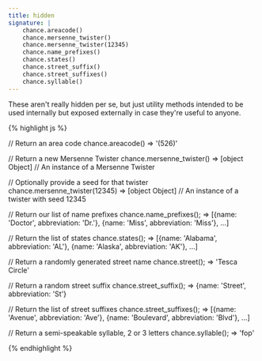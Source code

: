 ```yaml
---
title: hidden
signature: |
    chance.areacode()
    chance.mersenne_twister()
    chance.mersenne_twister(12345)
    chance.name_prefixes()
    chance.states()
    chance.street_suffix()
    chance.street_suffixes()
    chance.syllable()
---
```


These aren't really hidden per se, but just utility methods intended to be used
internally but exposed externally in case they're useful to anyone.

{% highlight js %}

  // Return an area code
  chance.areacode()
  => '(526)'

  // Return a new Mersenne Twister
  chance.mersenne_twister()
  => [object Object] // An instance of a Mersenne Twister

  // Optionally provide a seed for that twister
  chance.mersenne_twister(12345)
  => [object Object] // An instance of a twister with seed 12345

  // Return our list of name prefixes
  chance.name_prefixes();
  => [{name: 'Doctor', abbreviation: 'Dr.'}, {name: 'Miss', abbreviation: 'Miss'}, ...]

  // Return the list of states
  chance.states();
  => [{name: 'Alabama', abbreviation: 'AL'}, {name: 'Alaska', abbreviation: 'AK'}, ...]

  // Return a randomly generated street name
  chance.street();
  => 'Tesca Circle'

  // Return a random street suffix
  chance.street_suffix();
  => {name: 'Street', abbreviation: 'St'}

  // Return the list of street suffixes
  chance.street_suffixes();
  => [{name: 'Avenue', abbreviation: 'Ave'}, {name: 'Boulevard', abbreviation: 'Blvd'}, ...]

  // Return a semi-speakable syllable, 2 or 3 letters
  chance.syllable();
  => 'fop'

{% endhighlight %}


